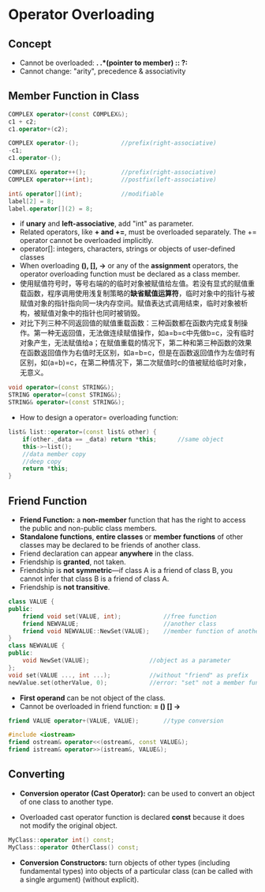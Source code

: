 # Operator Overloading

## Concept

- Cannot be overloaded:	**.	.*(pointer to member)	::	?:**
- Cannot change: "arity", precedence & associativity



## Member Function in Class

```c++
COMPLEX operator+(const COMPLEX&);
c1 + c2;
c1.operator+(c2);

COMPLEX operator-();			//prefix(right-associative)
-c1;
c1.operator-();

COMPLEX& operator++();			//prefix(right-associative)
COMPLEX operator++(int);		//postfix(left-associative)

int& operator[](int);			//modifiable
label[2] = 8;
label.operator[](2) = 8;
```

- if **unary** and **left-associative**, add "int" as parameter.
- Related operators, like **+ and +=**, must be overloaded separately. The += operator cannot be overloaded implicitly.
- operator[]: integers, characters, strings or objects of user-defined classes
- When overloading **(), [], ->** or any of the **assignment** operators, the operator overloading function must be declared as a class member.
- 使用赋值符号时，等号右端的的临时对象被赋值给左值。若没有显式的赋值重载函数，程序调用使用浅复制策略的**缺省赋值运算符**，临时对象中的指针与被赋值对象的指针指向同一块内存空间。赋值表达式调用结束，临时对象被析构，被赋值对象中的指针也同时被销毁。
- 对比下列三种不同返回值的赋值重载函数：三种函数都在函数内完成复制操作。第一种无返回值，无法做连续赋值操作，如a=b=c中先做b=c，没有临时对象产生，无法赋值给a；在赋值重载的情况下，第二种和第三种函数的效果在函数返回值作为右值时无区别，如a=b=c，但是在函数返回值作为左值时有区别，如(a=b)=c，在第二种情况下，第二次赋值时c的值被赋给临时对象，无意义。

```c++
void operator=(const STRING&);
STRING operator=(const STRING&);
STRING& operator=(const STRING&);
```

- How to design a operator= overloading function:


```c++
list& list::operator=(const list& other) {
    if(other._data == _data) return *this;      //same object
    this->~list();
    //data member copy
    //deep copy
    return *this;
}
```



## Friend Function

- **Friend Function:** a **non-member** function that has the right to access the public and non-public class members.
- **Standalone functions**, **entire classes** or **member functions** of other classes may be declared to be friends of another class.
- Friend declaration can appear **anywhere** in the class.
- Friendship is **granted**, not taken.
- Friendship is **not symmetric**—if class A is a friend of class B, you cannot infer that class B is a friend of class A.
- Friendship is **not transitive**.

```c++
class VALUE {
public:
	friend void set(VALUE, int);			//free function
    friend NEWVALUE;						//another class
    friend void NEWVALUE::NewSet(VALUE);	//member function of another class
} 
class NEWVALUE {
public:
    void NewSet(VALUE);					//object as a parameter
};
void set(VALUE ..., int ...);			//without "friend" as prefix
newValue.set(otherValue, 0);			//error: "set" not a member function
```

- **First operand** can be not object of the class.
- Cannot be overloaded in friend function:	**=	()	[]	->**

```c++
friend VALUE operator+(VALUE, VALUE);		//type conversion
```

```c++
#include <iostream>
friend ostream& operator<<(ostream&, const VALUE&);
friend istream& operator>>(istream&, VALUE&);
```



## Converting

- **Conversion operator (Cast Operator):** can be used to convert an object of one class to another type.

- Overloaded cast operator function is declared **const** because it does not modify the original object.

```c++
MyClass::operator int() const;
MyClass::operator OtherClass() const;
```

- **Conversion Constructors:** turn objects of other types (including fundamental types) into objects of a particular class (can be called with a single argument) (without explicit).
